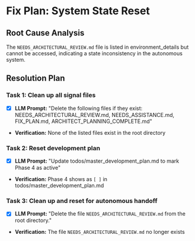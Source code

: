 # Fix Plan: System State Reset

## Root Cause Analysis
The `NEEDS_ARCHITECTURAL_REVIEW.md` file is listed in environment_details but cannot be accessed, indicating a state inconsistency in the autonomous system.

## Resolution Plan

### Task 1: Clean up all signal files
- [x] **LLM Prompt:** "Delete the following files if they exist: NEEDS_ARCHITECTURAL_REVIEW.md, NEEDS_ASSISTANCE.md, FIX_PLAN.md, ARCHITECT_PLANNING_COMPLETE.md"
- **Verification:** None of the listed files exist in the root directory

### Task 2: Reset development plan
- [x] **LLM Prompt:** "Update todos/master_development_plan.md to mark Phase 4 as active"
- **Verification:** Phase 4 shows as `[ ]` in todos/master_development_plan.md

### Task 3: Clean up and reset for autonomous handoff
- [x] **LLM Prompt:** "Delete the file `NEEDS_ARCHITECTURAL_REVIEW.md` from the root directory."
- **Verification:** The file `NEEDS_ARCHITECTURAL_REVIEW.md` no longer exists